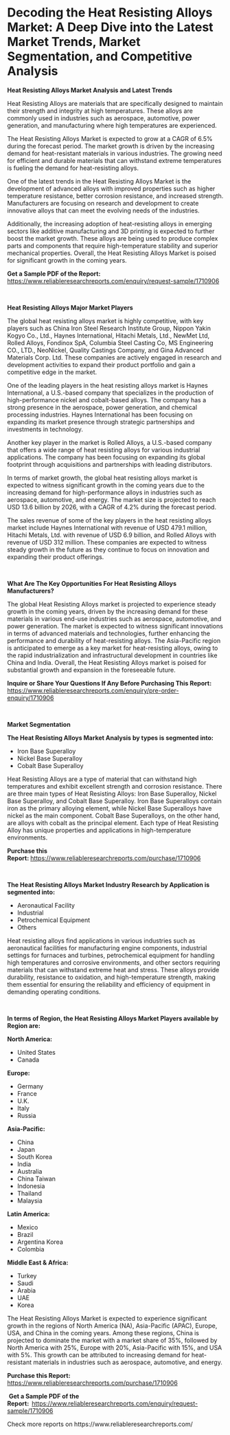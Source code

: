 <p><h1>Decoding the Heat Resisting Alloys Market: A Deep Dive into the Latest Market Trends, Market Segmentation, and Competitive Analysis</h1></p><p><strong>Heat Resisting Alloys Market Analysis and Latest Trends</strong></p>
<p><p>Heat Resisting Alloys are materials that are specifically designed to maintain their strength and integrity at high temperatures. These alloys are commonly used in industries such as aerospace, automotive, power generation, and manufacturing where high temperatures are experienced.</p><p>The Heat Resisting Alloys Market is expected to grow at a CAGR of 6.5% during the forecast period. The market growth is driven by the increasing demand for heat-resistant materials in various industries. The growing need for efficient and durable materials that can withstand extreme temperatures is fueling the demand for heat-resisting alloys.</p><p>One of the latest trends in the Heat Resisting Alloys Market is the development of advanced alloys with improved properties such as higher temperature resistance, better corrosion resistance, and increased strength. Manufacturers are focusing on research and development to create innovative alloys that can meet the evolving needs of the industries.</p><p>Additionally, the increasing adoption of heat-resisting alloys in emerging sectors like additive manufacturing and 3D printing is expected to further boost the market growth. These alloys are being used to produce complex parts and components that require high-temperature stability and superior mechanical properties. Overall, the Heat Resisting Alloys Market is poised for significant growth in the coming years.</p></p>
<p><strong>Get a Sample PDF of the Report:&nbsp;</strong> <a href="https://www.reliableresearchreports.com/enquiry/request-sample/1710906">https://www.reliableresearchreports.com/enquiry/request-sample/1710906</a></p>
<p>&nbsp;</p>
<p><strong>Heat Resisting Alloys Major Market Players</strong></p>
<p><p>The global heat resisting alloys market is highly competitive, with key players such as China Iron Steel Research Institute Group, Nippon Yakin Kogyo Co., Ltd., Haynes International, Hitachi Metals, Ltd., NewMet Ltd, Rolled Alloys, Fondinox SpA, Columbia Steel Casting Co, MS Engineering CO., LTD., NeoNickel, Quality Castings Company, and Gina Advanced Materials Corp. Ltd. These companies are actively engaged in research and development activities to expand their product portfolio and gain a competitive edge in the market.</p><p>One of the leading players in the heat resisting alloys market is Haynes International, a U.S.-based company that specializes in the production of high-performance nickel and cobalt-based alloys. The company has a strong presence in the aerospace, power generation, and chemical processing industries. Haynes International has been focusing on expanding its market presence through strategic partnerships and investments in technology.</p><p>Another key player in the market is Rolled Alloys, a U.S.-based company that offers a wide range of heat resisting alloys for various industrial applications. The company has been focusing on expanding its global footprint through acquisitions and partnerships with leading distributors.</p><p>In terms of market growth, the global heat resisting alloys market is expected to witness significant growth in the coming years due to the increasing demand for high-performance alloys in industries such as aerospace, automotive, and energy. The market size is projected to reach USD 13.6 billion by 2026, with a CAGR of 4.2% during the forecast period.</p><p>The sales revenue of some of the key players in the heat resisting alloys market include Haynes International with revenue of USD 479.1 million, Hitachi Metals, Ltd. with revenue of USD 6.9 billion, and Rolled Alloys with revenue of USD 312 million. These companies are expected to witness steady growth in the future as they continue to focus on innovation and expanding their product offerings.</p></p>
<p>&nbsp;</p>
<p><strong>What Are The Key Opportunities For Heat Resisting Alloys Manufacturers?</strong></p>
<p><p>The global Heat Resisting Alloys market is projected to experience steady growth in the coming years, driven by the increasing demand for these materials in various end-use industries such as aerospace, automotive, and power generation. The market is expected to witness significant innovations in terms of advanced materials and technologies, further enhancing the performance and durability of heat-resisting alloys. The Asia-Pacific region is anticipated to emerge as a key market for heat-resisting alloys, owing to the rapid industrialization and infrastructural development in countries like China and India. Overall, the Heat Resisting Alloys market is poised for substantial growth and expansion in the foreseeable future.</p></p>
<p><strong>Inquire or Share Your Questions If Any Before Purchasing This Report:</strong> <a href="https://www.reliableresearchreports.com/enquiry/pre-order-enquiry/1710906">https://www.reliableresearchreports.com/enquiry/pre-order-enquiry/1710906</a></p>
<p>&nbsp;</p>
<p><strong>Market Segmentation</strong></p>
<p><strong>The Heat Resisting Alloys Market Analysis by types is segmented into:</strong></p>
<p><ul><li>Iron Base Superalloy</li><li>Nickel Base Superalloy</li><li>Cobalt Base Superalloy</li></ul></p>
<p><p>Heat Resisting Alloys are a type of material that can withstand high temperatures and exhibit excellent strength and corrosion resistance. There are three main types of Heat Resisting Alloys: Iron Base Superalloy, Nickel Base Superalloy, and Cobalt Base Superalloy. Iron Base Superalloys contain iron as the primary alloying element, while Nickel Base Superalloys have nickel as the main component. Cobalt Base Superalloys, on the other hand, are alloys with cobalt as the principal element. Each type of Heat Resisting Alloy has unique properties and applications in high-temperature environments.</p></p>
<p><strong>Purchase this Report:&nbsp;</strong><a href="https://www.reliableresearchreports.com/purchase/1710906">https://www.reliableresearchreports.com/purchase/1710906</a></p>
<p>&nbsp;</p>
<p><strong>The Heat Resisting Alloys Market Industry Research by Application is segmented into:</strong></p>
<p><ul><li>Aeronautical Facility</li><li>Industrial</li><li>Petrochemical Equipment</li><li>Others</li></ul></p>
<p><p>Heat resisting alloys find applications in various industries such as aeronautical facilities for manufacturing engine components, industrial settings for furnaces and turbines, petrochemical equipment for handling high temperatures and corrosive environments, and other sectors requiring materials that can withstand extreme heat and stress. These alloys provide durability, resistance to oxidation, and high-temperature strength, making them essential for ensuring the reliability and efficiency of equipment in demanding operating conditions.</p></p>
<p>&nbsp;</p>
<p><strong>In terms of Region, the Heat Resisting Alloys Market Players available by Region are:</strong></p>
<p>
    <p> <strong> North America: </strong>
        <ul>
            <li>United States</li>
            <li>Canada</li>
        </ul>
        </p> 
    <p> <strong> Europe: </strong>
        <ul>
            <li>Germany</li>
            <li>France</li>
            <li>U.K.</li>
            <li>Italy</li>
            <li>Russia</li>
        </ul>
        </p> 
    <p> <strong> Asia-Pacific: </strong>
        <ul>
            <li>China</li>
            <li>Japan</li>
            <li>South Korea</li>
            <li>India</li>
            <li>Australia</li>
            <li>China Taiwan</li>
            <li>Indonesia</li>
            <li>Thailand</li>
            <li>Malaysia</li>
        </ul>
        </p> 
    <p> <strong> Latin America: </strong>
        <ul>
            <li>Mexico</li>
            <li>Brazil</li>
            <li>Argentina Korea</li>
            <li>Colombia</li>
        </ul>
        </p> 
    <p> <strong> Middle East & Africa: </strong>
        <ul>
            <li>Turkey</li>
            <li>Saudi</li>
            <li>Arabia</li>
            <li>UAE</li>
            <li>Korea</li>
        </ul>
    </p>
    </p>
<p><p>The Heat Resisting Alloys Market is expected to experience significant growth in the regions of North America (NA), Asia-Pacific (APAC), Europe, USA, and China in the coming years. Among these regions, China is projected to dominate the market with a market share of 35%, followed by North America with 25%, Europe with 20%, Asia-Pacific with 15%, and USA with 5%. This growth can be attributed to increasing demand for heat-resistant materials in industries such as aerospace, automotive, and energy.</p></p>
<p><strong>Purchase this Report: </strong><a href="https://www.reliableresearchreports.com/purchase/1710906">https://www.reliableresearchreports.com/purchase/1710906</a></p>
<p>&nbsp;<strong>Get a Sample PDF of the Report:&nbsp;&nbsp;</strong><a href="https://www.reliableresearchreports.com/enquiry/request-sample/1710906">https://www.reliableresearchreports.com/enquiry/request-sample/1710906</a></p>
<p><strong></strong></p>
<p>Check more reports on https://www.reliableresearchreports.com/</p>